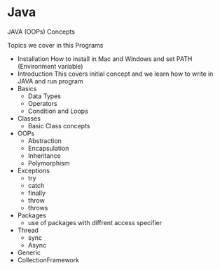 # Java
JAVA (OOPs) Concepts

Topics we cover in this Programs

- Installation
    How to install in Mac and Windows and set PATH (Environment variable)
- Introduction
    This covers initial concept and we learn how to write in JAVA and run program
- Basics
    - Data Types
    - Operators
    - Condition and Loops
- Classes
    - Basic Class concepts
- OOPs
    - Abstraction
    - Encapsulation
    - Inheritance
    - Polymorphism
- Exceptions
    - try
    - catch
    - finally
    - throw
    - throws
- Packages
    - use of packages with diffrent access specifier
- Thread
    - sync
    - Async
- Generic
- CollectionFramework